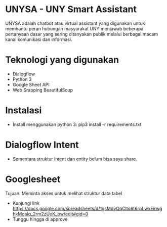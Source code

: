 # UNYSA - UNY Smart Assistant
UNYSA adalah chatbot atau virtual assistant yang digunakan untuk membantu peran hubungan masyarakat UNY menjawab beberapa pertanyaan dasar yang sering ditanyakan publik melalui berbagai macam kanal komunikasi dan informasi.

# Teknologi yang digunakan
- Dialogflow
- Python 3
- Google Sheet API
- Web Srapping BeautifulSoup

# Instalasi
- Install menggunakan python 3: pip3 install -r requirements.txt

# Dialogflow Intent
- Sementara struktur intent dan entity belum bisa saya share.

# Googlesheet
Tujuan: Meminta akses untuk melihat struktur data tabel
- Kunjungi link https://docs.google.com/spreadsheets/d/1gsMdyQqClto8t6rpLwxEirwghkMgalq_2rm2zUoK_bw/edit#gid=0
- Tunggu hingga di approve
